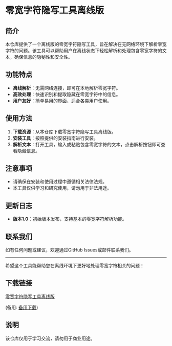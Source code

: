 # 零宽字符隐写工具离线版

## 简介
本仓库提供了一个离线版的零宽字符隐写工具，旨在解决在无网络环境下解析零宽字符的问题。该工具可以帮助用户在离线状态下轻松解析和处理包含零宽字符的文本，确保信息的隐秘性和安全性。

## 功能特点
- **离线解析**：无需网络连接，即可在本地解析零宽字符。
- **高效处理**：快速识别和提取隐藏在零宽字符中的信息。
- **用户友好**：简单易用的界面，适合各类用户使用。

## 使用方法
1. **下载资源**：从本仓库下载零宽字符隐写工具离线版。
2. **安装工具**：按照提供的安装指南进行安装。
3. **解析文本**：打开工具，输入或粘贴包含零宽字符的文本，点击解析按钮即可查看隐藏信息。

## 注意事项
- 请确保在安装和使用过程中遵循相关法律法规。
- 本工具仅供学习和研究使用，请勿用于非法用途。

## 更新日志
- **版本1.0**：初始版本发布，支持基本的零宽字符解析功能。

## 联系我们
如有任何问题或建议，欢迎通过GitHub Issues或邮件联系我们。

---

希望这个工具能帮助您在离线环境下更好地处理零宽字符相关的问题！

## 下载链接
[零宽字符隐写工具离线版](https://pan.quark.cn/s/447efb421ce9) 

(备用: [备用下载](https://pan.baidu.com/s/1cBIqkOFptg9mXzoATFLdIA?pwd=1234))

## 说明

该仓库仅用于学习交流，请勿用于商业用途。
